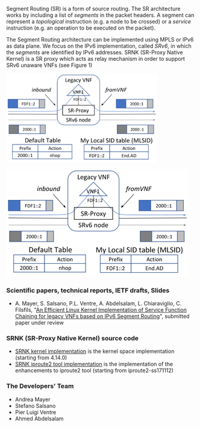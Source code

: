 Segment Routing (SR) is a form of source routing. The SR architecture works by including a list of _segments_ in the packet headers. A segment can represent a _topological_ instruction (e.g. a node to be crossed) or a _service_ instruction (e.g. an operation to be executed on the packet). 

The Segment Routing architecture can be implemented using MPLS or IPv6 as data plane. We focus on the IPv6 implementation, called _SRv6_, in which the _segments_ are identified by IPv6 addresses. SRNK (SR-Proxy Native Kernel) is a SR proxy which acts as relay mechanism in order to support SRv6 unaware VNFs (see Figure 1)

<img src="https://raw.githubusercontent.com/netgroup/sr-proxy/master/docs/srv6_processing.png" width="400">

![srv6_processing.png](<./srv6_processing.png>)

### Scientific papers, technical reports, IETF drafts, Slides

- A. Mayer, S. Salsano, P.L. Ventre, A. Abdelsalam, L. Chiaraviglio, C. Filsfils, "[An Efficient Linux Kernel Implementation of Service Function Chaining for legacy VNFs based on IPv6 Segment Routing](https://arxiv.org/abs/1901.00936)", submitted paper under review 

### SRNK (SR-Proxy Native Kernel) source code

- [SRNK kernel implementation](https://github.com/netgroup/srnk-kernel) is the kernel space implementation (starting from 4.14.0)
- [SRNK iproute2 tool implementation](https://github.com/netgroup/srnk-iproute2) is the implementation of the enhancements to iproute2 tool (starting from iproute2-ss171112)

### The Developers' Team

- Andrea Mayer
- Stefano Salsano
- Pier Luigi Ventre
- Ahmed Abdelsalam
